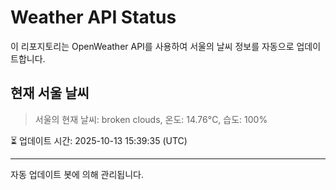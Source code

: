 
# Weather API Status

이 리포지토리는 OpenWeather API를 사용하여 서울의 날씨 정보를 자동으로 업데이트합니다.

## 현재 서울 날씨
> 서울의 현재 날씨: broken clouds, 온도: 14.76°C, 습도: 100%

⏳ 업데이트 시간: 2025-10-13 15:39:35 (UTC)

---
자동 업데이트 봇에 의해 관리됩니다.
